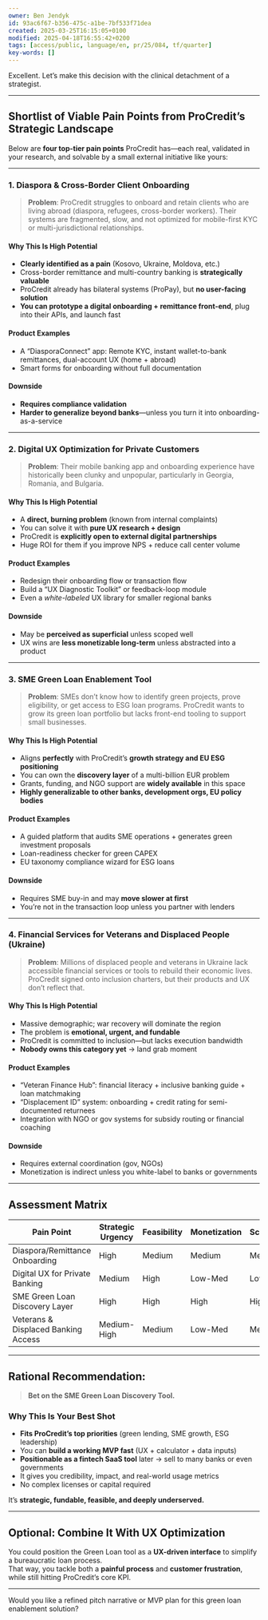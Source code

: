 ```yaml
---
owner: Ben Jendyk
id: 93ac6f67-b356-475c-a1be-7bf533f71dea
created: 2025-03-25T16:15:05+0100
modified: 2025-04-18T16:55:42+0200
tags: [access/public, language/en, pr/25/084, tf/quarter]
key-words: []
---
```


Excellent. Let’s make this decision with the clinical detachment of a strategist.

---

## **Shortlist of Viable Pain Points from ProCredit’s Strategic Landscape**

Below are **four top-tier pain points** ProCredit has—each real, validated in your research, and solvable by a small external initiative like yours:

---

### **1. Diaspora & Cross-Border Client Onboarding**
> **Problem**: ProCredit struggles to onboard and retain clients who are living abroad (diaspora, refugees, cross-border workers). Their systems are fragmented, slow, and not optimized for mobile-first KYC or multi-jurisdictional relationships.

#### **Why This Is High Potential**  
- **Clearly identified as a pain** (Kosovo, Ukraine, Moldova, etc.)  
- Cross-border remittance and multi-country banking is **strategically valuable**  
- ProCredit already has bilateral systems (ProPay), but **no user-facing solution**  
- **You can prototype a digital onboarding + remittance front-end**, plug into their APIs, and launch fast

#### **Product Examples**  
- A “DiasporaConnect” app: Remote KYC, instant wallet-to-bank remittances, dual-account UX (home + abroad)  
- Smart forms for onboarding without full documentation  

#### **Downside**  
- **Requires compliance validation**  
- **Harder to generalize beyond banks**—unless you turn it into onboarding-as-a-service  

---

### **2. Digital UX Optimization for Private Customers**
> **Problem**: Their mobile banking app and onboarding experience have historically been clunky and unpopular, particularly in Georgia, Romania, and Bulgaria.

#### **Why This Is High Potential**  
- A **direct, burning problem** (known from internal complaints)  
- You can solve it with **pure UX research + design**  
- ProCredit is **explicitly open to external digital partnerships**  
- Huge ROI for them if you improve NPS + reduce call center volume

#### **Product Examples**  
- Redesign their onboarding flow or transaction flow  
- Build a “UX Diagnostic Toolkit” or feedback-loop module  
- Even a *white-labeled* UX library for smaller regional banks  

#### **Downside**  
- May be **perceived as superficial** unless scoped well  
- UX wins are **less monetizable long-term** unless abstracted into a product  

---

### **3. SME Green Loan Enablement Tool**  
> **Problem**: SMEs don’t know how to identify green projects, prove eligibility, or get access to ESG loan programs. ProCredit wants to grow its green loan portfolio but lacks front-end tooling to support small businesses.

#### **Why This Is High Potential**  
- Aligns **perfectly** with ProCredit’s **growth strategy and EU ESG positioning**  
- You can own the **discovery layer** of a multi-billion EUR problem  
- Grants, funding, and NGO support are **widely available** in this space  
- **Highly generalizable to other banks, development orgs, EU policy bodies**

#### **Product Examples**  
- A guided platform that audits SME operations + generates green investment proposals  
- Loan-readiness checker for green CAPEX  
- EU taxonomy compliance wizard for ESG loans  

#### **Downside**  
- Requires SME buy-in and may **move slower at first**  
- You’re not in the transaction loop unless you partner with lenders  

---

### **4. Financial Services for Veterans and Displaced People (Ukraine)**
> **Problem**: Millions of displaced people and veterans in Ukraine lack accessible financial services or tools to rebuild their economic lives. ProCredit signed onto inclusion charters, but their products and UX don’t reflect that.

#### **Why This Is High Potential**  
- Massive demographic; war recovery will dominate the region  
- The problem is **emotional, urgent, and fundable**  
- ProCredit is committed to inclusion—but lacks execution bandwidth  
- **Nobody owns this category yet** → land grab moment

#### **Product Examples**  
- “Veteran Finance Hub”: financial literacy + inclusive banking guide + loan matchmaking  
- “Displacement ID” system: onboarding + credit rating for semi-documented returnees  
- Integration with NGO or gov systems for subsidy routing or financial coaching  

#### **Downside**  
- Requires external coordination (gov, NGOs)  
- Monetization is indirect unless you white-label to banks or governments  

---

## **Assessment Matrix**

| Pain Point                              | Strategic Urgency | Feasibility | Monetization | Scalability | Competitive Edge | Overall |
|----------------------------------------|-------------------|-------------|--------------|-------------|------------------|---------|
| Diaspora/Remittance Onboarding         | High              | Medium      | Medium       | Medium      | Strong           | **8.5/10** |
| Digital UX for Private Banking         | Medium            | High        | Low-Med      | Low-Med     | Moderate         | **7.5/10** |
| SME Green Loan Discovery Layer         | High              | High        | High         | High        | Strong           | **9.5/10** |
| Veterans & Displaced Banking Access    | Medium-High       | Medium      | Low-Med      | Medium      | Unique            | **8.5/10** |

---

## **Rational Recommendation:**
> **Bet on the SME Green Loan Discovery Tool.**

### **Why This Is Your Best Shot**
- **Fits ProCredit’s top priorities** (green lending, SME growth, ESG leadership)  
- You can **build a working MVP fast** (UX + calculator + data inputs)  
- **Positionable as a fintech SaaS tool** later → sell to many banks or even governments  
- It gives you credibility, impact, and real-world usage metrics  
- No complex licenses or capital required

It’s **strategic, fundable, feasible, and deeply underserved.**

---

## **Optional: Combine It With UX Optimization**
You could position the Green Loan tool as a **UX-driven interface** to simplify a bureaucratic loan process.  
That way, you tackle both a **painful process** and **customer frustration**, while still hitting ProCredit’s core KPI.

---

Would you like a refined pitch narrative or MVP plan for this green loan enablement solution?